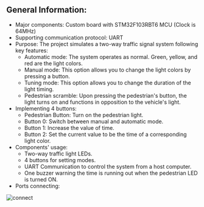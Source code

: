 ## General Information:
- Major components: Custom board with STM32F103RBT6 MCU (Clock is 64MHz)
- Supporting communication protocol: UART
- Purpose: The project simulates a two-way traffic signal system following key features:
    - Automatic mode: The system operates as normal. Green, yellow, and red are the light colors.
    - Manual mode: This option allows you to change the light colors by pressing a button.
    - Tuning mode: This option allows you to change the duration of the light timing.
    - Pedestrian scramble: Upon pressing the pedestrian's button, the light turns on and functions in opposition to the vehicle's light.
- Implementing 4 buttons:
    - Pedestrian Button: Turn on the pedestrian light.
    - Button 0: Switch between manual and automatic mode.
    - Button 1: Increase the value of time.
    - Button 2: Set the current value to be the time of a corresponding light color.
- Components' usage:
    - Two-way traffic light LEDs.
    - 4 buttons for setting modes.
    - UART Communication to control the system from a host computer.
    - One buzzer warning the time is running out when the pedestrian LED is turned ON.
- Ports connecting:

![connect](https://github.com/vanphuc1208/MCUAssignment/assets/144821367/c931a758-0537-4fa5-bef3-c648de0e1953)


